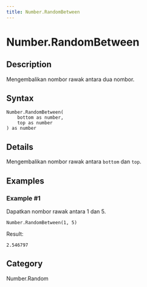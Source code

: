 ```yaml
---
title: Number.RandomBetween
---
```


# Number.RandomBetween


## Description

Mengembalikan nombor rawak antara dua nombor.


## Syntax

```powerquery
Number.RandomBetween(
    bottom as number,
    top as number
) as number
```


## Details

Mengembalikan nombor rawak antara <code>bottom</code> dan <code>top</code>.


## Examples

### Example #1 
Dapatkan nombor rawak antara 1 dan 5.
```powerquery
Number.RandomBetween(1, 5)
```

Result: 
```powerquery
2.546797
```




## Category
Number.Random
